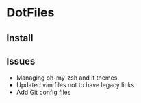 # DotFiles

## Install

## Issues
* Managing oh-my-zsh and it themes
* Updated vim files not to have legacy links
* Add Git config files
